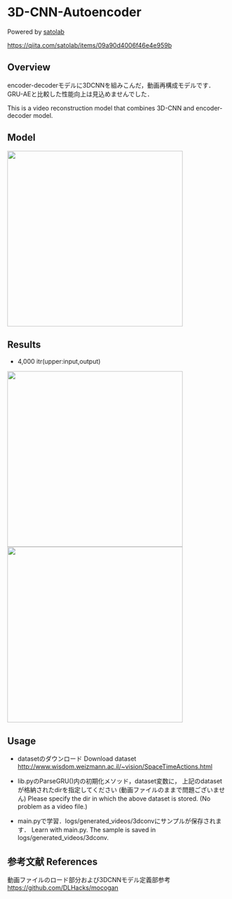 # 3D-CNN-Autoencoder


Powered by [satolab](https://qiita.com/satolab)

https://qiita.com/satolab/items/09a90d4006f46e4e959b

## Overview

encoder-decoderモデルに3DCNNを組みこんだ，動画再構成モデルです．
GRU-AEと比較した性能向上は見込めませんでした．

This is a video reconstruction model that combines 3D-CNN and encoder-decoder model.


## Model

<img src="https://qiita-image-store.s3.ap-northeast-1.amazonaws.com/0/583727/91b0ffde-30ef-6226-8e14-54a30e1e0f80.png" width="400×200">

## Results
- 4,000 itr(upper:input,output)

<img src="https://qiita-image-store.s3.ap-northeast-1.amazonaws.com/0/583727/c13a8820-9eec-b012-9cde-7ffd4e99504b.png" width="400×200">
<img src="https://qiita-image-store.s3.ap-northeast-1.amazonaws.com/0/583727/a99a8df6-999e-b92a-bef7-070b59983081.png" width="400×200">

## Usage
- datasetのダウンロード
Download dataset
http://www.wisdom.weizmann.ac.il/~vision/SpaceTimeActions.html
- lib.pyのParseGRU()内の初期化メソッド，dataset変数に，
上記のdatasetが格納されたdirを指定してください
(動画ファイルのままで問題ございません)
Please specify the dir in which the above dataset is stored.
(No problem as a video file.)


- main.pyで学習．logs/generated_videos/3dconvにサンプルが保存されます．
Learn with main.py.
The sample is saved in logs/generated_videos/3dconv.

## 参考文献 References
動画ファイルのロード部分および3DCNNモデル定義部参考
https://github.com/DLHacks/mocogan

